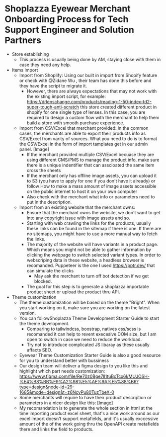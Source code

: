 # Shoplazza Eyewear Merchant Onboarding Process for Tech Support Engineer and Solution Partners

- Store establishing 
  - This process is usually being done by AM, staying close with them in case they need any help.
- Items Import
  - Import from Shoplify: Using our built in import from Shopify feature or check with @Zidane Wu , their team has done this before and they have the script to migrate it. 
    - However, there are always expectations that may not work with the existing import script, for example: https://drlenschange.com/products/reading-1-50-index-td2-super-tough-anti-scratch this store created different product in shopify for one single type of lenses. In this case, you are required to design a custom flow with the merchant to help them build a store with smooth purchase experience.
  - Import from CSV/Excel that merchant provided: In the common cases, the merchants are able to export their products info as CSV/Excel from varity of sources. What you need to do is to format the CSV/Excel in the form of import tamplates get in our admin panel. 
[Image]
    - If the merchant provided multiple CSV/Excel becuase they are using different CMS/PMS to manage the product info, make sure there is a unique indentifier that can asscioated the same item cross the sheets
    - If the merchant only has offline image assets, you can upload it to S3 (you have to apply for one if you don't have it already) or follow How to make a mass amount of image assets accessible on the public internet to host it on your own computer
    - Also check with the merchant what info or parameters need to put in the description.
  - Import from an existing website that the merchant owns:
    - Ensure that the merchant owns the website, we don't want to get into any copyright issue with image assets and so. 
    - Starting with web crawling the links for the products, usually these links can be found in the sitemap if there is one. If there are no sitemaps, you might have to use a more manual way to fetch the links.
    - The majority of the website will have variants in a product page. Which means you might not be able to gather information by clicking the webpage to switch selected variant types. In order to webscriping data in these website, a headless browser is recomanded. Puppeteer is the one I used https://pptr.dev/ that can simulate the clicks
      - May ask the merchant to turn off bot detection if we get blocked.
    - The goal for this step is to generate a shoplazza importable product sheet or upload the product thru API.
- Theme customization
  - The theme customization will be based on the theme "Bright". When you start working on it, make sure you are working on the latest version.
  - You can followShoplazza Theme Development Starter Guide to start the theme development.
    - Comparing to tailwindcss, boostrap, natives css/scss is recomanded it can help to revent execesive DOM size, but I am open to switch in case we need to reduce the workload.
    - Try not to introduce complicated JS libaray as these usually affacts SEO.
  - Eyewear Theme Customization Starter Guide  is also a good resource for you to understand better with bussiness
  - Our design team will deliver a figma design to you like this and highlight which part needs customization: https://www.figma.com/file/Re70z0Bge7ll1tuBcTcx6l/MUJOSH-%E4%B8%BB%E9%A2%98%E5%AE%9A%E5%88%B6?type=design&node-id=29-1685&mode=design&t=z6NcvPu80TuzTbeX-0
  - Some merchants will require to have their product description or parameters in a nicer design like this:
[Image]
  - My recomandation is to generate the whole section in html at the time importing product excel sheet, that's a nice work around as our excel import doesn't support metafields, and it's usually exccessive amount of the of the work going thru the OpenAPI create metafields there and links the field to products.
